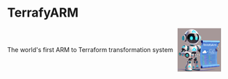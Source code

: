 # TerrafyARM

<p style="display: flex; align-items: center;">
  <span style="margin-right: 10px;">The world's first ARM to Terraform transformation system</span>
  <img src="https://github.com/ChristofferWin/TerrafyARM/blob/main/docs/TerrafyARM%20mascot%20small.png" alt="TerrafyARM Logo" width="100" />
</p>
